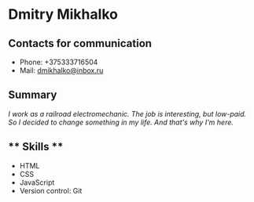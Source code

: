 # **Dmitry Mikhalko**
## **Contacts for communication**
* Phone: +375333716504
* Mail: dmikhalko@inbox.ru
## **Summary**
*I work as a railroad electromechanic. The job is interesting, but low-paid. So I decided to change something in my life. And that's why I'm here.*
## ** Skills **
* HTML
* CSS
* JavaScript
* Version control: Git